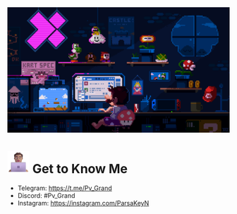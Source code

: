 <img src="https://github.com/ParsaGrand/ParsaGrand/blob/main/bpxxqqvps4h91.gif">
<h1> <img src="https://github.com/ParsaGrand/ParsaGrand/blob/main/Laptop.png" alt="man with laptop" width="50" height="50" /> Get to Know Me </h1> 

- Telegram: https://t.me/Pv_Grand
- Discord: #Pv_Grand
- Instagram: https://instagram.com/ParsaKeyN

<!---
- 👋 Hi, I’m @ParsaGrand
- 👀 I’m interested in ...
- 🌱 I’m currently learning ...
- 💞️ I’m looking to collaborate on ...
- 📫 How to reach me ...
- 😄 Pronouns: ...
- ⚡ Fun fact: ...
ParsaGrand/ParsaGrand is a ✨ special ✨ repository because its `README.md` (this file) appears on your GitHub profile.
You can click the Preview link to take a look at your changes.
--->
